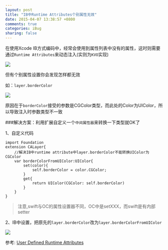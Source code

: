```yaml
---
layout: post
title: "IB中Runtime Attributes个别属性无效"
date: 2015-04-07 13:38:57 +0800
comments: true
categories: iBug
sharing: false
---
```


在使用Xcode IB方式编码中，经常会使用到属性列表中没有的属性，这时则需要通过`Runtime Attributes`来动态注入(实则为`KVO`实现)

<!--more-->

![](http://7xiew0.com1.z0.glb.clouddn.com/2015-04-07_1.png)


但有个别属性设置你会发现怎样都无效

如：`layer.borderColor`

![](http://7xiew0.com1.z0.glb.clouddn.com/2015-04-07_2.png)

原因在于`borderColor`接受的参数是CGColor类型，而此处的Color为UIColor，所以导致注入时参数类型不一致

###解决方案：利用扩展自定义一个`中间属性器`来转换一下类型就OK了

1、自定义代码

	import Foundation
	extension CALayer{
	    //解决IB中runtime attribute中layer.borderColor不能转换UIColor为CGColor
	    var borderColorFromUIColor:UIColor{
	        set(color){
	            self.borderColor = color.CGColor;
	        }
	        get{
	            return UIColor(CGColor: self.borderColor)
	        }
	    }
	}
	
> 注意,swift与OC的属性设置器不同，OC中是setXXX，而swift是有内部setter

2、IB中设置，把原先的`layer.borderColor`改为`layer.borderColorFromUIColor`


![](http://7xiew0.com1.z0.glb.clouddn.com/2015-04-07_3.png)


参考:
[User Defined Runtime Attributes](http://ios-blog.co.uk/tutorials/user-defined-runtime-attributes/)

